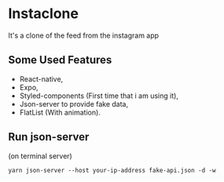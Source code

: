 # Instaclone
It's a clone of the feed from the instagram app

## Some Used Features
* React-native,
* Expo,
* Styled-components (First time that i am using it),
* Json-server to provide fake data,
* FlatList (With animation).

## Run json-server
(on terminal server)

```
yarn json-server --host your-ip-address fake-api.json -d -w
```
